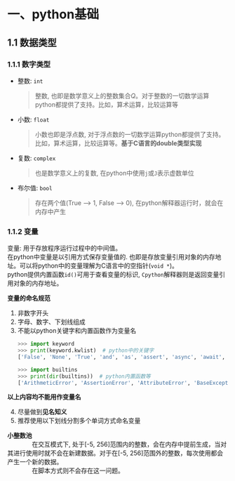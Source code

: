 # 一、python基础
## 1.1 数据类型
### 1.1.1 数字类型
* 整数: `int`
    > 整数, 也即是数学意义上的整数集合$Q$。对于整数的一切数学运算python都提供了支持。比如，算术运算，比较运算等
* 小数: `float`
    > 小数也即是浮点数, 对于浮点数的一切数学运算python都提供了支持。比如，算术运算，比较运算等。**基于C语言的double类型实现**
* 复数: `complex`
    > 也是数学意义上的复数, 在python中使用`j`或`J`表示虚数单位
* 布尔值: `bool`
    > 存在两个值(True --> 1, False --> 0), 在python解释器运行时，就会在内存中产生

### 1.1.2 变量
变量: 用于存放程序运行过程中的中间值。<br>
在python中变量是以引用方式保存变量值的. 也即是存放变量引用对象的内存地址。可以将python中的变量理解为C语言中的空指针(`void *`)。<br>
python提供内置函数`id()`可用于查看变量的标识, `Cpython`解释器则是返回变量引用对象的内存地址。

**变量的命名规范**<br>

1. 非数字开头
2. 字母、数字、下划线组成
3. 不能以python关键字和内置函数作为变量名
    ```python
    >>> import keyword
    >>> print(keyword.kwlist)  # python中的关键字
    ['False', 'None', 'True', 'and', 'as', 'assert', 'async', 'await', 'break', 'class', 'continue', 'def', 'del', 'elif', 'else', 'except', 'finally', 'for', 'from', 'global', 'if', 'import', 'in', 'is', 'lambda', 'nonlocal', 'not', 'or', 'pass', 'raise', 'return', 'try', 'while', 'with', 'yield']

    >>> import builtins
    >>> print(dir(builtins))  # python内置函数等
    ['ArithmeticError', 'AssertionError', 'AttributeError', 'BaseException', 'BlockingIOError', 'BrokenPipeError', 'BufferError', 'BytesWarning', 'ChildProcessError', 'ConnectionAbortedError', 'ConnectionError', 'ConnectionRefusedError', 'ConnectionResetError', 'DeprecationWarning', 'EOFError', 'Ellipsis', 'EnvironmentError', 'Exception', 'False', 'FileExistsError', 'FileNotFoundError', 'FloatingPointError', 'FutureWarning', 'GeneratorExit', 'IOError', 'ImportError', 'ImportWarning', 'IndentationError', 'IndexError', 'InterruptedError', 'IsADirectoryError', 'KeyError', 'KeyboardInterrupt', 'LookupError', 'MemoryError', 'ModuleNotFoundError', 'NameError', 'None', 'NotADirectoryError', 'NotImplemented', 'NotImplementedError', 'OSError', 'OverflowError', 'PendingDeprecationWarning', 'PermissionError', 'ProcessLookupError', 'RecursionError', 'ReferenceError', 'ResourceWarning', 'RuntimeError', 'RuntimeWarning', 'StopAsyncIteration', 'StopIteration', 'SyntaxError', 'SyntaxWarning', 'SystemError', 'SystemExit', 'TabError', 'TimeoutError', 'True', 'TypeError', 'UnboundLocalError', 'UnicodeDecodeError', 'UnicodeEncodeError', 'UnicodeError', 'UnicodeTranslateError', 'UnicodeWarning', 'UserWarning', 'ValueError', 'Warning', 'WindowsError', 'ZeroDivisionError', '_', '__build_class__', '__debug__', '__doc__', '__import__', '__loader__', '__name__', '__package__', '__spec__', 'abs', 'all', 'any', 'ascii', 'bin', 'bool', 'breakpoint', 'bytearray', 'bytes', 'callable', 'chr', 'classmethod', 'compile', 'complex', 'copyright', 'credits', 'delattr', 'dict', 'dir', 'divmod', 'enumerate', 'eval', 'exec', 'exit', 'filter', 'float', 'format', 'frozenset', 'getattr', 'globals', 'hasattr', 'hash', 'help', 'hex', 'id', 'input', 'int', 'isinstance', 'issubclass', 'iter', 'len', 'license', 'list', 'locals', 'map', 'max', 'memoryview', 'min', 'next', 'object', 'oct', 'open', 'ord', 'pow', 'print', 'property', 'quit', 'range', 'repr', 'reversed', 'round', 'set', 'setattr', 'slice', 'sorted', 'staticmethod', 'str', 'sum', 'super', 'tuple', 'type', 'vars', 'zip']
    
    ```
**以上内容均不能用作变量名**

4. 尽量做到**见名知义**
5. 推荐使用以下划线分割多个单词方式命名变量

**小整数池**<br>
&emsp;&emsp;&emsp;&emsp;在交互模式下, 处于[-5, 256]范围内的整数，会在内存中提前生成，当对其进行使用时就不会在新建数据。对于在[-5, 256]范围外的整数，每次使用都会产生一个新的数据。<br>
&emsp;&emsp;&emsp;&emsp;在脚本方式则不会存在这一问题。


```python

```

